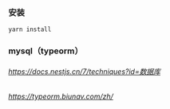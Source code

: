 
### 安装
```
yarn install 
```

### mysql（typeorm）
###### https://docs.nestjs.cn/7/techniques?id=数据库
###### https://typeorm.biunav.com/zh/
